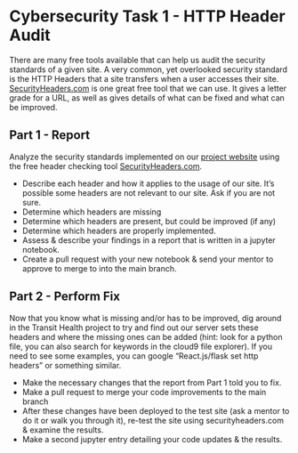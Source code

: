 # Cybersecurity Task 1 - HTTP Header Audit

There are many free tools available that can help us audit the security standards of a given site. 
A very common, yet overlooked security standard is the HTTP Headers that a site transfers when a user accesses their site.
[SecurityHeaders.com](https://securityheaders.com/) is one great free tool that we can use. 
It gives a letter grade for a URL, as well as gives details of what can be fixed and what can be improved.

## Part 1 - Report
Analyze the security standards implemented on our [project website](https://scarletstudio.github.io/transithealth/) using the free header checking tool [SecurityHeaders.com](https://securityheaders.com).  

- Describe each header and how it applies to the usage of our site.  It’s possible some headers are not relevant to our site.  Ask if you are not sure.
- Determine which headers are missing
- Determine which headers are present, but could be improved (if any)
- Determine which headers are properly implemented.
- Assess & describe your findings in a report that is written in a jupyter notebook.
- Create a pull request with your new notebook & send your mentor to approve to merge to into the main branch.

## Part 2 - Perform Fix
Now that you know what is missing and/or has to be improved, dig around in the Transit Health project to try and find out our server sets these headers and where the missing ones can be added (hint: look for a python file, you can also search for keywords in the cloud9 file explorer).  If you need to see some examples, you can google “React.js/flask set http headers” or something similar.  

- Make the necessary changes that the report from Part 1 told you to fix. 
- Make a pull request to merge your code improvements to the main branch
- After these changes have been deployed to the test site (ask a mentor to do it or walk you through it), re-test the site using securityheaders.com & examine the results. 
- Make a second jupyter entry detailing your code updates & the results.

